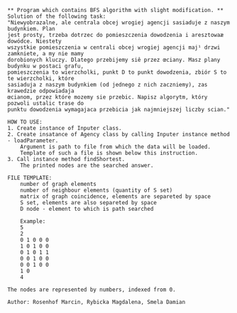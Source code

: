 	** Program which contains BFS algorithm with slight modification. **
	Solution of the following task:
	"Niewyobrazalne, ale centrala obcej wrogiej agencji sasiaduje z naszym budynkiem. Plan
	jest prosty, trzeba dotrzec do pomieszczenia dowodzenia i aresztowaæ dowódce. Niestety
	wszystkie pomieszczenia w centrali obcej wrogiej agencji maj¹ drzwi zamkniete, a my nie mamy
	dorobionych kluczy. Dlatego przebijemy siê przez œciany. Masz plany budynku w postaci grafu,
	pomieszczenia to wierzcholki, punkt D to punkt dowodzenia, zbiór S to te wierzcholki, które
	sasiaduja z naszym budynkiem (od jednego z nich zaczniemy), zas krawedzie odpowiadaja
	œcianom, przez które mozemy sie przebic. Napisz algorytm, który pozwoli ustalic trase do
	punktu dowodzenia wymagajaca przebicia jak najmniejszej liczby scian."

	HOW TO USE: 
	1. Create instance of Inputer class.
	2. Create insatance of Agency class by calling Inputer instance method - loadParameter.
		Argument is path to file from which the data will be loaded.
		Template of such a file is shown below this instruction.
	3. Call instance method findShortest.
		The printed nodes are the searched answer.

	FILE TEMPLATE:
		number of graph elements
		number of neighbour elements (quantity of S set)
		matrix of graph coincidence, elements are separeted by space
		S set, elements are also separeted by space 
		D node - element to which is path searched 

		Example:
		5 
		2
		0 1 0 0 0
		1 0 1 0 0
		0 1 0 1 1
		0 0 1 0 0
		0 0 1 0 0
		1 0
		4

	The nodes are represented by numbers, indexed from 0. 

	Author: Rosenhof Marcin, Rybicka Magdalena, Smela Damian
